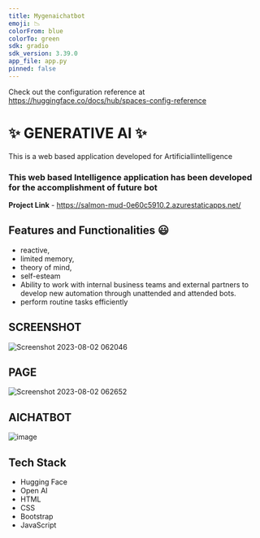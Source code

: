 ```yaml
---
title: Mygenaichatbot
emoji: 📉
colorFrom: blue
colorTo: green
sdk: gradio
sdk_version: 3.39.0
app_file: app.py
pinned: false
---
```


Check out the configuration reference at https://huggingface.co/docs/hub/spaces-config-reference

# ✨  GENERATIVE AI ✨

This is a web based application developed for ArtificialIintelligence

### This web based Intelligence application has been developed for the accomplishment of future bot


**Project Link** - https://salmon-mud-0e60c5910.2.azurestaticapps.net/


## Features and Functionalities 😃

- reactive,
- limited memory,
- theory of mind,
- self-esteam
- Ability to work with internal business teams and external partners to develop new automation through unattended and attended bots.
- perform routine tasks efficiently

## SCREENSHOT

![Screenshot 2023-08-02 062046](https://github.com/BEERAMHARSHITHREDDY/GENERATIVE-AI/assets/111181098/a550b1b8-2b21-4a9a-a219-94fb76b59f6d)

## PAGE

![Screenshot 2023-08-02 062652](https://github.com/BEERAMHARSHITHREDDY/GENERATIVE-AI/assets/111181098/8523e60b-964e-4906-9878-b65749edc7fd)

## AICHATBOT
![image](https://github.com/BEERAMHARSHITHREDDY/GENERATIVE-AI/assets/111181098/3d8107c3-4cf1-4b17-9620-c39856239d34)


## Tech Stack 
- Hugging Face
- Open AI
- HTML
- CSS
- Bootstrap
- JavaScript
